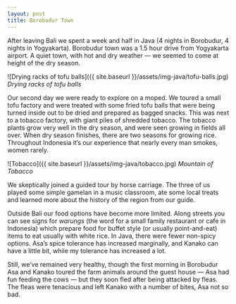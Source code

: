 ```yaml
---
layout: post
title: Borobudur Town
---
```


After leaving Bali we spent a week and half in Java (4 nights in Borobudur, 4 nights in Yogyakarta). Borobudur town was a 1.5 hour drive from Yogyakarta airport. A quiet town, with hot and dry weather — we seemed to come at height of the dry season.

![Drying racks of tofu balls]({{ site.baseurl }}/assets/img-java/tofu-balls.jpg)
*Drying racks of tofu balls*

Our second day we were ready to explore on a moped. We toured a small tofu factory and were treated with some fried tofu balls that were being turned inside out to be dried and prepared as bagged snacks. This was next to a tobacco factory, with giant piles of shredded tobacco. The tobacco plants grow very well in the dry season, and were seen growing in fields all over. When dry season finishes, there are two seasons for growing rice. Throughout Indonesia it’s our experience that nearly every man smokes, women rarely.

![Tobacco]({{ site.baseurl }}/assets/img-java/tobacco.jpg)
*Mountain of Tobacco*

We skeptically joined a guided tour by horse carriage. The three of us played some simple gamelan in a music classroom, ate some local treats and learned more about the history of the region from our guide.

Outside Bali our food options have become more limited. Along streets you can see signs for *warungs* (the word for a small family restaurant or cafe in Indonesia) which prepare food for buffet style (or usually point-and-eat) items to eat usually with white rice. In Java, there were fewer non-spicy options. Asa’s spice tolerance has increased marginally, and Kanako can have a little bit, while my tolerance has increased a lot.

Still, we’ve remained very healthy, though the first morning in Borobudur Asa and Kanako toured the farm animals around the guest house — Asa had fun feeding the cows — but they soon fled after being attacked by fleas. The fleas were tenacious and left Kanako with a number of bites, Asa not so bad.
